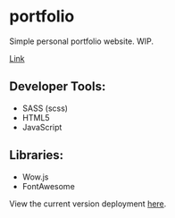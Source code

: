 # portfolio
Simple personal portfolio website.  WIP.

[Link](http://carsonbartholomew.me/)

## Developer Tools:
- SASS (scss)
- HTML5
- JavaScript

## Libraries:
- Wow.js
- FontAwesome

View the current version deployment [here](http://carsonbartholomew.me/).
